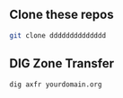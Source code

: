 Clone these repos
---------------------------------------------------------
```bash
git clone dddddddddddddd

```
DIG Zone Transfer
---------------------------------------------------------
```bash
dig axfr yourdomain.org
```

